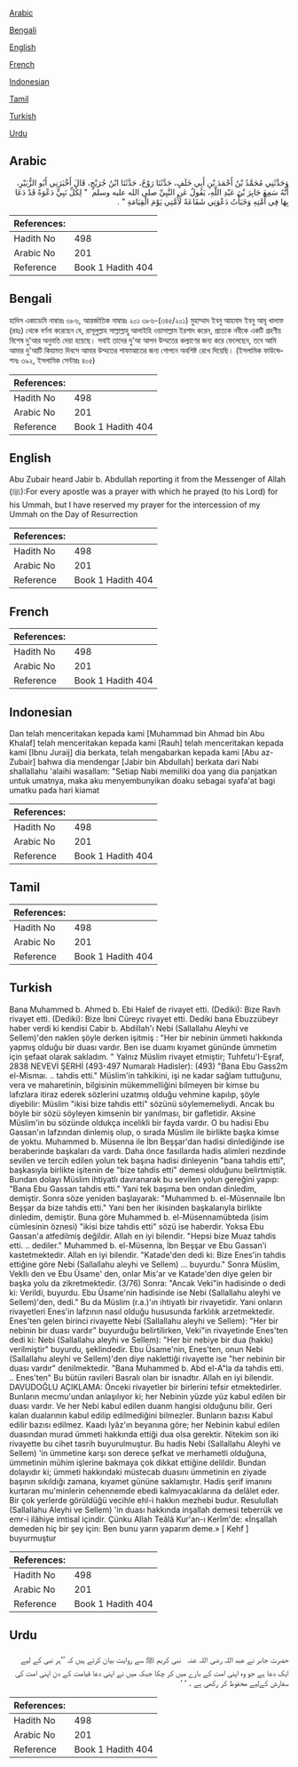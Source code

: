 [Arabic](#arabic)

[Bengali](#bengali)

[English](#english)

[French](#french)

[Indonesian](#indonesian)

[Tamil](#tamil)

[Turkish](#turkish)

[Urdu](#urdu)

## Arabic


<div dir="rtl" lang="ar" style={{fontSize:'larger',backgroundColor:'#f8f9fa',padding:20}}>
وَحَدَّثَنِي مُحَمَّدُ بْنُ أَحْمَدَ بْنِ أَبِي خَلَفٍ، حَدَّثَنَا رَوْحٌ، حَدَّثَنَا ابْنُ جُرَيْجٍ، قَالَ أَخْبَرَنِي أَبُو الزُّبَيْرِ، أَنَّهُ سَمِعَ جَابِرَ بْنَ عَبْدِ اللَّهِ، يَقُولُ عَنِ النَّبِيِّ صلى الله عليه وسلم ‏ "‏ لِكُلِّ نَبِيٍّ دَعْوَةٌ قَدْ دَعَا بِهَا فِي أُمَّتِهِ وَخَبَأْتُ دَعْوَتِي شَفَاعَةً لأُمَّتِي يَوْمَ الْقِيَامَةِ ‏"‏ ‏.‏
</div>
<div style={{backgroundColor:'#f8f9fa',padding:20, marginBottom: 10}}><table> <thead> <tr> <th>References:</th> <th></th> </tr> </thead> <tbody><tr><td>Hadith No</td><td>498</td></tr><tr><td>Arabic No</td><td>201</td></tr><tr><td>Reference</td><td>Book 1 Hadith 404</td></tr></tbody></table></div>

## Bengali


<div dir="ltr" lang="bn" style={{fontSize:'larger',backgroundColor:'#f8f9fa',padding:20}}>
হাদিস একাডেমি নাম্বারঃ ৩৮৬, আন্তর্জাতিক নাম্বারঃ ২০১ ৩৮৬-(৩৪৫/২০১) মুহাম্মাদ ইবনু আহমাদ ইবনু আবূ খালাফ (রহঃ) থেকে বর্ণনা করেছেন যে, রাসূলুল্লাহ সাল্লাল্লাহু আলাইহি ওয়াসাল্লাম ইরশাদ করেন, প্রত্যেক নবীকে একটি গ্রহণীয় বিশেষ দু'আর অনুমতি দেয়া হয়েছে। সবাই তাদের দু'আ আপন উম্মতের কল্যাণের জন্য করে ফেলেছেন, তবে আমি আমার দু'আটি কিয়ামত দিবসে আমার উম্মতের শাফাআতের জন্য গোপনে অবশিষ্ট রেখে দিয়েছি। (ইসলামিক ফাউন্ডেশনঃ ৩৯২, ইসলামিক সেন্টারঃ ৪০৫)
</div>
<div style={{backgroundColor:'#f8f9fa',padding:20, marginBottom: 10}}><table> <thead> <tr> <th>References:</th> <th></th> </tr> </thead> <tbody><tr><td>Hadith No</td><td>498</td></tr><tr><td>Arabic No</td><td>201</td></tr><tr><td>Reference</td><td>Book 1 Hadith 404</td></tr></tbody></table></div>

## English


<div dir="ltr" lang="en" style={{fontSize:'larger',backgroundColor:'#f8f9fa',padding:20}}>
Abu Zubair heard Jabir b. Abdullah reporting it from the Messenger of Allah (ﷺ):For every apostle was a prayer with which he prayed (to his Lord) for his Ummah, but I have reserved my prayer for the intercession of my Ummah on the Day of Resurrection
</div>
<div style={{backgroundColor:'#f8f9fa',padding:20, marginBottom: 10}}><table> <thead> <tr> <th>References:</th> <th></th> </tr> </thead> <tbody><tr><td>Hadith No</td><td>498</td></tr><tr><td>Arabic No</td><td>201</td></tr><tr><td>Reference</td><td>Book 1 Hadith 404</td></tr></tbody></table></div>

## French


<div dir="ltr" lang="fr" style={{fontSize:'larger',backgroundColor:'#f8f9fa',padding:20}}>

</div>
<div style={{backgroundColor:'#f8f9fa',padding:20, marginBottom: 10}}><table> <thead> <tr> <th>References:</th> <th></th> </tr> </thead> <tbody><tr><td>Hadith No</td><td>498</td></tr><tr><td>Arabic No</td><td>201</td></tr><tr><td>Reference</td><td>Book 1 Hadith 404</td></tr></tbody></table></div>

## Indonesian


<div dir="ltr" lang="id" style={{fontSize:'larger',backgroundColor:'#f8f9fa',padding:20}}>
Dan telah menceritakan kepada kami [Muhammad bin Ahmad bin Abu Khalaf] telah menceritakan kepada kami [Rauh] telah menceritakan kepada kami [Ibnu Juraij] dia berkata, telah mengabarkan kepada kami [Abu az-Zubair] bahwa dia mendengar [Jabir bin Abdullah] berkata dari Nabi shallallahu 'alaihi wasallam: "Setiap Nabi memiliki doa yang dia panjatkan untuk umatnya, maka aku menyembunyikan doaku sebagai syafa'at bagi umatku pada hari kiamat
</div>
<div style={{backgroundColor:'#f8f9fa',padding:20, marginBottom: 10}}><table> <thead> <tr> <th>References:</th> <th></th> </tr> </thead> <tbody><tr><td>Hadith No</td><td>498</td></tr><tr><td>Arabic No</td><td>201</td></tr><tr><td>Reference</td><td>Book 1 Hadith 404</td></tr></tbody></table></div>

## Tamil


<div dir="ltr" lang="ta" style={{fontSize:'larger',backgroundColor:'#f8f9fa',padding:20}}>

</div>
<div style={{backgroundColor:'#f8f9fa',padding:20, marginBottom: 10}}><table> <thead> <tr> <th>References:</th> <th></th> </tr> </thead> <tbody><tr><td>Hadith No</td><td>498</td></tr><tr><td>Arabic No</td><td>201</td></tr><tr><td>Reference</td><td>Book 1 Hadith 404</td></tr></tbody></table></div>

## Turkish


<div dir="ltr" lang="tr" style={{fontSize:'larger',backgroundColor:'#f8f9fa',padding:20}}>
Bana Muhammed b. Ahmed b. Ebi Halef de rivayet etti. (Dediki): Bize Ravh rivayet etti. (Dediki): Bize İbni Cüreyc rivayet etti. Dediki bana Ebuzzübeyr haber verdi ki kendisi Cabir b. Abdillah'ı Nebi (Sallallahu Aleyhi ve Sellem)'den naklen şöyle derken işitmiş : "Her bir nebinin ümmeti hakkında yapmış olduğu bir duası vardır. Ben ise duamı kıyamet gününde ümmetim için şefaat olarak sakladım. " Yalnız Müslim rivayet etmiştir; Tuhfetu'I-Eşraf, 2838 NEVEVİ ŞERHİ (493-497 Numaralı Hadisler): (493) "Bana Ebu Gass2m el-Mismaı. .. tahdis etti." Müslim'in tahkikini, işi ne kadar sağlam tuttuğunu, vera ve maharetinin, bilgisinin mükemmelliğini bilmeyen bir kimse bu lafızlara itiraz ederek sözlerini uzatmış olduğu vehmine kapılıp, şöyle diyebilir: Müslim "ikisi bize tahdis etti" sözünü söylememeliydi. Ancak bu böyle bir sözü söyleyen kimsenin bir yanılması, bir gafletidir. Aksine Müslim'in bu sözünde oldukça incelikli bir fayda vardır. O bu hadisi Ebu Gassan'ın lafzından dinlemiş olup, o sırada Müslim ile birlikte başka kimse de yoktu. Muhammed b. Müsenna ile İbn Beşşar'dan hadisi dinlediğinde ise beraberinde başkaları da vardı. Daha önce fasıllarda hadis alimleri nezdinde sevilen ve tercih edilen yolun tek başına hadisi dinleyenin "bana tahdis etti", başkasıyla birlikte işitenin de "bize tahdis etti" demesi olduğunu belirtmiştik. Bundan dolayı Müslim ihtiyatlı davranarak bu sevilen yolun gereğini yapıp: "Bana Ebu Gassan tahdis etti." Yani tek başıma ben ondan dinledim, demiştir. Sonra söze yeniden başlayarak: "Muhammed b. el-Müsennaile İbn Beşşar da bize tahdis etti." Yani ben her ikisinden başkalarıyla birlikte dinledim, demiştir. Buna göre Muhammed b. el-Müsennamübteda (isim cümlesinin öznesi) "ikisi bize tahdis etti" sözü ise haberdir. Yoksa Ebu Gassan'a atfedilmiş değildir. Allah en iyi bilendir. "Hepsi bize Muaz tahdis etti. .. dediler." Muhammed b. el-Müsenna, İbn Beşşar ve Ebu Gassan'i kastetmektedir. Allah en iyi bilendir. "Katade'den dedi ki: Bize Enes'in tahdis ettiğine göre Nebi (Sallallahu aleyhi ve Sellem) ... buyurdu." Sonra Müslim, VekIlı den ve Ebu Üsame' den, onlar Mis'ar ve Katade'den diye gelen bir başka yolu da zikretmektedir. (3/76) Sonra: "Ancak Veki"in hadisinde o dedi ki: Verildi, buyurdu. Ebu Üsame'nin hadisinde ise Nebi (Sallallahu aleyhi ve Sellem)'den, dedi." Bu da Müslim (r.a.)'ın ihtiyatlı bir rivayetidir. Yani onların rivayetleri Enes'in lafzının nasıl olduğu hususunda farklılık arzetmektedir. Enes'ten gelen birinci rivayette Nebi (Sallallahu aleyhi ve Sellem): "Her bir nebinin bir duası vardır" buyurduğu belirtilirken, Veki"in rivayetinde Enes'ten dedi ki: Nebi (Sallallahu aleyhi ve Sellem): "Her bir nebiye bir dua (hakkı) verilmiştir" buyurdu, şeklindedir. Ebu Üsame'nin, Enes'ten, onun Nebi (Sallallahu aleyhi ve Sellem)'den diye naklettiği rivayette ise "her nebinin bir duası vardır" denilmektedir. "Bana Muhammed b. Abd el-A"la da tahdis etti. .. Enes'ten" Bu bütün ravileri Basralı olan bir isnadtır. Allah en iyi bilendir. DAVUDOĞLU AÇIKLAMA: Önceki rivayetler bir birlerini tefsir etmektedirler. Bunların mecmu'undan anlaşılıyor ki; her Nebinin yüzde yüz kabul edilen bir duası vardır. Ve her Nebi kabul edilen duanm hangisi olduğunu bilir. Geri kalan dualarının kabul edilip edilmediğini bilmezler. Bunların bazısı Kabul edilir bazısı edilmez. Kaadı Iyâz'ın beyanına göre; her Nebinin kabul edilen duasından murad ümmeti hakkında ettiği dua olsa gerektir. Nitekim son iki rivayette bu cihet tasrih buyurulmuştur. Bu hadis Nebi (Sallallahu Aleyhi ve Sellem) 'in ümmetine karşı son derece şefkat ve merhametli olduğuna, ümmetinin mühim işlerine bakmaya çok dikkat ettiğine delildir. Bundan dolayıdır ki; ümmeti hakkındaki müstecab duasını ümmetinin en ziyade başının sıkıldığı zamana, kıyamet gününe saklamıştır. Hadis şerif imanını kurtaran mu'minlerin cehennemde ebedi kalmıyacaklarına da delâlet eder. Bir çok yerlerde görüldüğü vecihle ehl-i hakkın mezhebi budur. Resulullah (Sallallahu Aleyhi ve Sellem) 'in duası hakkında inşallah demesi teberrük ve emr-i ilâhiye imtisal içindir. Çünku Allah Teâlâ Kur'an-ı Kerîm'de: «İnşallah demeden hiç bir şey için: Ben bunu yarın yaparım deme.» [ Kehf ] buyurmuştur
</div>
<div style={{backgroundColor:'#f8f9fa',padding:20, marginBottom: 10}}><table> <thead> <tr> <th>References:</th> <th></th> </tr> </thead> <tbody><tr><td>Hadith No</td><td>498</td></tr><tr><td>Arabic No</td><td>201</td></tr><tr><td>Reference</td><td>Book 1 Hadith 404</td></tr></tbody></table></div>

## Urdu


<div dir="rtl" lang="ur" style={{fontSize:'larger',backgroundColor:'#f8f9fa',padding:20}}>
حضرت جابر نے عبد اللہ ‌رضی ‌اللہ ‌عنہ ‌ ‌ نبی کریم ﷺ سے روایت بیان کرتے ہیں کہ ’’ہر نبی کے لیے ایک دعا ہے جو وہ اپنی امت کے بارے میں کر چکا جبکہ میں نے اپنی دعا قیامت کے دن اپنی امت کی سفارش کےلیے محفوظ کر رکھی ہے ۔ ‘ ‘
</div>
<div style={{backgroundColor:'#f8f9fa',padding:20, marginBottom: 10}}><table> <thead> <tr> <th>References:</th> <th></th> </tr> </thead> <tbody><tr><td>Hadith No</td><td>498</td></tr><tr><td>Arabic No</td><td>201</td></tr><tr><td>Reference</td><td>Book 1 Hadith 404</td></tr></tbody></table></div>